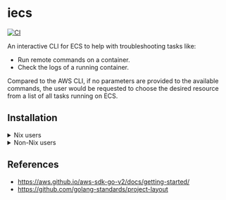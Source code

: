# iecs

[![CI](https://github.com/sestrella/iecs/actions/workflows/main.yml/badge.svg)](https://github.com/sestrella/iecs/actions/workflows/main.yml)

An interactive CLI for ECS to help with troubleshooting tasks like:

- Run remote commands on a container.
- Check the logs of a running container.

Compared to the AWS CLI, if no parameters are provided to the available
commands, the user would be requested to choose the desired resource from a
list of all tasks running on ECS.

## Installation

<details>
<summary>Nix users</summary>

The [templates](templates) directory contains a complete version of the code
snippets presented in this section.

### devenv

Add the project input into the `devenv.yaml` file:

```yml
inputs:
  iecs:
    url: github:sestrella/iecs
    overlays:
      - default
```

To install the binary, add it to the `packages` section in the `devenv.nix`
file:

```nix
packages = [ pkgs.iecs ];
```

### flake

Add the project input into the `flake.nix` file:

```nix
inputs.iecs.url = "github:sestrella/iecs/nix_templates";
```

#### Using it as an overlay

Add the project overlay to `nixpkgs`:

```nix
pkgs = import nixpkgs {
  inherit system;
  overlays = [ iecs.overlays.default ];
};
```

Use the binary as derivation input for creating packages or shells:

```nix
buildInputs = [ pkgs.iecs ];
```

#### Using it as a package

Use the binary as derivation input for creating packages or shells:

```nix
buildInputs = [ iecs.packages.${system}.default ];
```

</details>

<details>
<summary>Non-Nix users</summary>

Clone the repository:

```
git clone https://github.com/sestrella/iecs.git
```

Download and [install](https://go.dev/dl/) the appropriate Go version. Check
the version constraint on the [go.mod](go.mod) to determine which version to
use.

Compile and generate the binary:

```
go build
```

Copy the binary to a directory in the `PATH`, like `~/.local/bin`:

```
cp iecs ~/.local/bin/iecs
```

> [!NOTE]
> Check that the path where the binary is copied exists in the `PATH`
> environment variable.

</details>

## References

- https://aws.github.io/aws-sdk-go-v2/docs/getting-started/
- https://github.com/golang-standards/project-layout
